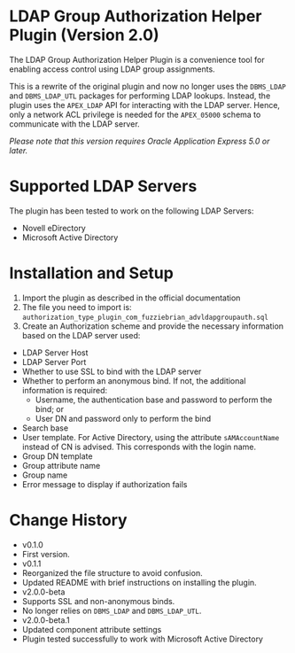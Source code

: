 # LDAP Group Authorization Helper Plugin (Version 2.0) #
The LDAP Group Authorization Helper Plugin is a convenience tool for enabling access control using LDAP group assignments. 

This is a rewrite of the original plugin and now no longer uses the `DBMS_LDAP` and `DBMS_LDAP_UTL` packages for performing LDAP lookups. Instead, the plugin uses the `APEX_LDAP` API for interacting with the LDAP server. Hence, only a network ACL privilege is needed for the `APEX_05000` schema to communicate with the LDAP server.

_Please note that this version requires Oracle Application Express 5.0 or later._

# Supported LDAP Servers #
The plugin has been tested to work on the following LDAP Servers:
* Novell eDirectory
* Microsoft Active Directory

# Installation and Setup #
1. Import the plugin as described in the official documentation
2. The file you need to import is: `authorization_type_plugin_com_fuzziebrian_advldapgroupauth.sql`
3. Create an Authorization scheme and provide the necessary information based on the LDAP server used:
  * LDAP Server Host
  * LDAP Server Port
  * Whether to use SSL to bind with the LDAP server
  * Whether to perform an anonymous bind. If not, the additional information is required:
    * Username, the authentication base and password to perform the bind; or
    * User DN and password only to perform the bind
  * Search base
  * User template. For Active Directory, using the attribute `sAMAccountName` instead of CN is advised. This corresponds with the login name.
  * Group DN template
  * Group attribute name
  * Group name
  * Error message to display if authorization fails

# Change History #
* v0.1.0
 * First version.
* v0.1.1
 * Reorganized the file structure to avoid confusion.
 * Updated README with brief instructions on installing the plugin.
* v2.0.0-beta
 * Supports SSL and non-anonymous binds.
 * No longer relies on `DBMS_LDAP` and `DBMS_LDAP_UTL`.
* v2.0.0-beta.1
 * Updated component attribute settings
 * Plugin tested successfully to work with Microsoft Active Directory